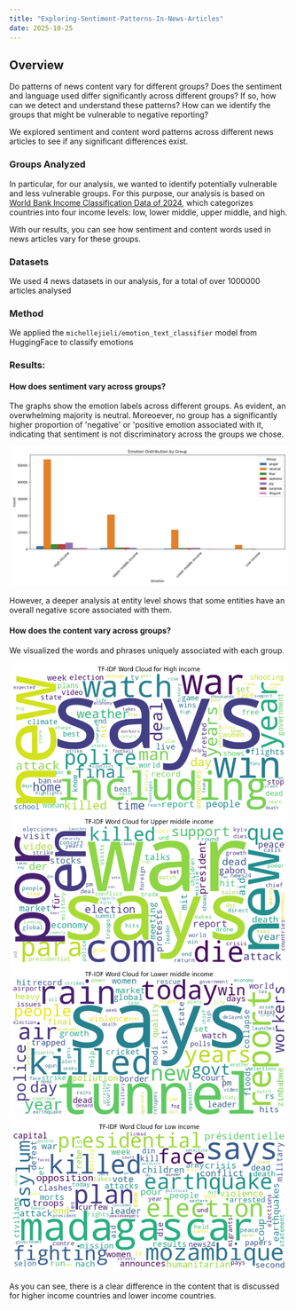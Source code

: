 ```yaml
---
title: "Exploring-Sentiment-Patterns-In-News-Articles"
date: 2025-10-25
---
```

## Overview

Do patterns of news content vary for different groups? Does the sentiment and language used differ significantly across different groups? If so, how can we detect and understand these patterns? How can we identify the groups that might be vulnerable to negative reporting? 

We explored sentiment and content word patterns across different news articles to see if any significant differences exist. 

### Groups Analyzed
In particular, for our analysis, we wanted to identify potentially vulnerable and less vulnerable groups. For this purpose, our analysis is based on [World Bank Income Classification Data of 2024](https://datahelpdesk.worldbank.org/knowledgebase/articles/906519-world-bank-country-and-lending-groups), which categorizes countries into four income levels: low, lower middle, upper middle, and high. 

With our results, you can see how sentiment and content words used in news articles vary for these groups. 

### Datasets

We used 4 news datasets in our analysis, for a total of over 1000000 articles analysed

### Method 

We applied the `michellejieli/emotion_text_classifier` model from HuggingFace to classify emotions

### Results:

#### How does sentiment vary across groups? 

The graphs show the emotion labels across different groups. As evident, an overwhelming majority is neutral. Moreoever, no group has a significantly higher proportion of 'negative' or 'positive emotion associated with it, indicating that sentiment is not discriminatory across the groups we chose. 


![Emotion Distribution across Groups](/assets/images/emotion_distribution_by_group.png)

However, a deeper analysis at entity level shows that some entities have an overall negative score associated with them. 

#### How does the content vary across groups? 

We visualized the words and phrases uniquely associated with each group. 

![High Income Countries: Top Words](/assets/images/high-income-word-cloud.png)
![Upper Middle Income Countries: Top Words](/assets/images/u-middle-word-cloud.png)
![Lower Middle Income Countries: Top Words](/assets/images/l-middle-word-cloud.png)
![Low Income Countries: Top Words](/assets/images/low-income-word-cloud.png)

As you can see, there is a clear difference in the content that is discussed for higher income countries and lower income countries. 
